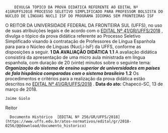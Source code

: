         DIVULGA TÓPICO DA PROVA DIDÁTICA REFERENTE AO EDITAL Nº 41GRUFFS2018 PROCESSO SELETIVO SIMPLIFICADO PARA PROFESSOR BOLSISTA DO NÚCLEO DE LÍNGUAS NUCLI ISF DO PROGRAMA IDIOMAS SEM FRONTEIRAS ISF  

 O REITOR DA UNIVERSIDADE FEDERAL DA FRONTEIRA SUL (UFFS), no uso de suas atribuições legais e de acordo com o [EDITAL Nº 41/GR/UFFS/2018](https://www.uffs.edu.br/atos-normativos/edital/gr/2018-0041)  , divulga o tópico da prova didática referente ao Processo Seletivo Simplificado visando à contratação de Professores de Língua Espanhola para para o Núcleo de Línguas (NucLi-IsF) da UFFS, conforme as disposições a seguir.  **1 DA AVALIAÇÃO DIDÁTICA**  **1.1** A avaliação didática consistirá da apresentação de uma micro aula ministrada em língua espanhola, com duração de 20 (vinte) minutos sobre o seguinte tema:      ***Organização do sistema de ensino superior de universidades em países de fala hispânica comparadas com o sistema brasileiro***      **1.2** Os procedimentos e critérios para a realização da prova didática estão descritos no [EDITAL Nº 41/GR/UFFS/2018](https://www.uffs.edu.br/atos-normativos/edital/gr/2018-0041)  .      **Data do ato:** Chapecó-SC, 13 de março de 2018.   
 

    Jaime Giolo   
 Reitor 

      Documento Histórico  [EDITAL Nº 256/GR/UFFS/2018](https://www.uffs.edu.br/atos-normativos/edital/gr/2018-0256/@@download/documento_historico)     
      